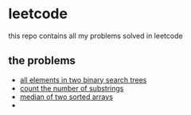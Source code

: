 # leetcode
this repo contains all my problems solved in leetcode

## the problems
<ul>
  <li><a href="https://leetcode.com/problems/all-elements-in-two-binary-search-trees/description/">all elements in two binary search trees</a></li>
  <li><a href="https://leetcode.com/problems/count-the-number-of-substrings-with-dominant-ones/description/">count the number of substrings</a></li>
  <li><a href="https://leetcode.com/problems/median-of-two-sorted-arrays/description/">median of two sorted arrays</a><li>
</ul>
